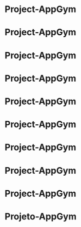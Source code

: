 # Project-AppGym
# Project-AppGym
# Project-AppGym
# Project-AppGym
# Project-AppGym
# Project-AppGym
# Project-AppGym
# Project-AppGym
# Project-AppGym
# Projeto-AppGym
